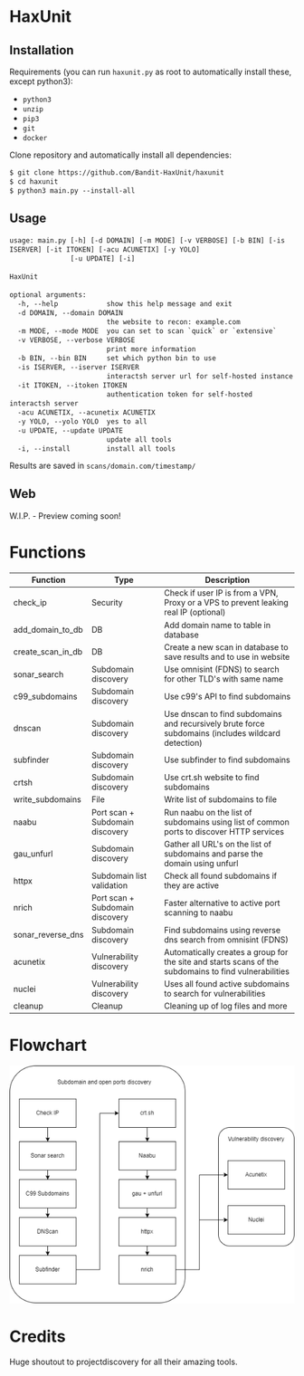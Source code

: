 # HaxUnit

## Installation

Requirements (you can run `haxunit.py` as root to automatically install these, except python3):
- `python3`
- `unzip`
- `pip3`
- `git`
- `docker`


Clone repository and automatically install all dependencies:
```commandline
$ git clone https://github.com/Bandit-HaxUnit/haxunit
$ cd haxunit
$ python3 main.py --install-all
```

## Usage

```commandline
usage: main.py [-h] [-d DOMAIN] [-m MODE] [-v VERBOSE] [-b BIN] [-is ISERVER] [-it ITOKEN] [-acu ACUNETIX] [-y YOLO]
               [-u UPDATE] [-i]

HaxUnit

optional arguments:
  -h, --help            show this help message and exit
  -d DOMAIN, --domain DOMAIN
                        the website to recon: example.com
  -m MODE, --mode MODE  you can set to scan `quick` or `extensive`
  -v VERBOSE, --verbose VERBOSE
                        print more information
  -b BIN, --bin BIN     set which python bin to use
  -is ISERVER, --iserver ISERVER
                        interactsh server url for self-hosted instance
  -it ITOKEN, --itoken ITOKEN
                        authentication token for self-hosted interactsh server
  -acu ACUNETIX, --acunetix ACUNETIX
  -y YOLO, --yolo YOLO  yes to all
  -u UPDATE, --update UPDATE
                        update all tools
  -i, --install         install all tools
```

Results are saved in `scans/domain.com/timestamp/`

## Web
W.I.P. - Preview coming soon!

# Functions

| Function           | Type                            | Description                                                                                           |
|--------------------|---------------------------------|-------------------------------------------------------------------------------------------------------|
| check_ip           | Security                        | Check if user IP is from a VPN, Proxy or a VPS to prevent leaking real IP (optional)                  |
| add_domain_to_db   | DB                              | Add domain name to table in database                                                                  |
| create_scan_in_db  | DB                              | Create a new scan in database to save results and to use in website                                   |
| sonar_search       | Subdomain discovery             | Use omnisint (FDNS) to search for other TLD's with same name                                          |
| c99_subdomains     | Subdomain discovery             | Use c99's API to find subdomains                                                                      |
| dnscan             | Subdomain discovery             | Use dnscan to find subdomains and recursively brute force subdomains (includes wildcard detection)    |
| subfinder          | Subdomain discovery             | Use subfinder to find subdomains                                                                      |
| crtsh              | Subdomain discovery             | Use crt.sh website to find subdomains                                                                 |
| write_subdomains   | File                            | Write list of subdomains to file                                                                      |
| naabu              | Port scan + Subdomain discovery | Run naabu on the list of subdomains using list of common ports to discover HTTP services              |
| gau_unfurl         | Subdomain discovery             | Gather all URL's on the list of subdomains and parse the domain using unfurl                          | 
| httpx              | Subdomain list validation       | Check all found subdomains if they are active                                                         | 
| nrich              | Port scan + Subdomain discovery | Faster alternative to active port scanning to naabu                                                   | 
| sonar_reverse_dns  | Subdomain discovery             | Find subdomains using reverse dns search from omnisint (FDNS)                                         |
| acunetix           | Vulnerability discovery         | Automatically creates a group for the site and starts scans of the subdomains to find vulnerabilities |
| nuclei             | Vulnerability discovery         | Uses all found active subdomains to search for vulnerabilities                                        | 
| cleanup            | Cleanup                         | Cleaning up of log files and more                                                                     |


# Flowchart
![Flowchart](/static/flowchart.png)

# Credits
Huge shoutout to projectdiscovery for all their amazing tools.